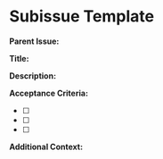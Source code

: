 # Subissue Template

**Parent Issue:**
<!-- Reference to the main issue (e.g., #123) -->

**Title:**
<!-- Concise summary of the subissue -->

**Description:**
<!-- What is the scope of this subissue? -->

**Acceptance Criteria:**
- [ ] <!-- Criterion 1 -->
- [ ] <!-- Criterion 2 -->
- [ ] <!-- Criterion 3 -->

**Additional Context:**
<!-- Any other information, links, or references -->
